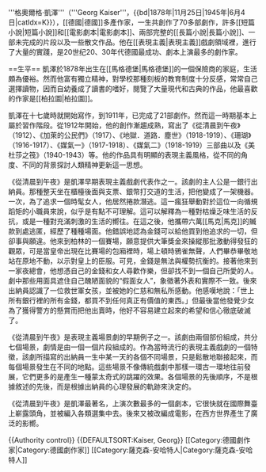 '''格奧爾格·凱澤'''（'''Georg Kaiser'''，{{bd|1878年|11月25日|1945年|6月4日|catIdx=K}}），[[德國|德國]]多產作家，一生共創作了70多部劇作，許多[[短篇小說|短篇小說]]和[[電影劇本|電影劇本]]、兩部完整的[[長篇小說|長篇小說]]、一部未完成的片段以及一些散文作品。他在[[表現主義|表現主義]]戲劇領域裡，進行了大量的實踐，是20世纪20、30年代德國最成功、劇本上演最多的劇作家。

==生平==
凱澤於1878年出生在[[馬格德堡|馬格德堡]]的一個保險商的家庭，生活頗為優裕。然而他富有獨立精神，對學校那種刻板的教育制度十分反感，常常自己選擇讀物，因而自幼養成了讀書的嗜好，閱覽了大量現代和古典的作品，他最喜歡的作家是[[柏拉圖|柏拉圖]]。

凱澤在十七歲時就開始寫作，到1911年，已完成了21部劇作。然而這一時期基本上屬於習作階段。從1912年開始，他的創作漸趨成熟，寫出了《從清晨到午夜》（1912）、《加萊的公民們》（1917）、《地獄．道路．塵世》（1918-1919）、《珊瑚》（1916-1917）、《媒氣一》（1917-1918）、《媒氣二》（1918-1919）三部曲以及《美杜莎之筏》（1940-1943）等。他的作品具有明顯的表現主義風格，從不同的角度、不同的背景探討人類精神更新這一思想。

《從清晨到午夜》是凱澤早期表現主義戲劇代表作之一。該劇的主人公是一銀行出納員。那種整天坐在櫃檯後面與支票、銀幣打交道的生活，把他變成了一架機器。一次，為了追求一個時髦女人，他居然捲款潛逃。這一瘋狂舉動對於這位一向循規蹈矩的小職員來說，似乎是有點不可理解。這可以解釋為一種對枯燥乏味生活的反抗，或是一種對充滿刺激的生活的嚮往。在這之後，他攜帶六萬[[馬克|馬克]]的贓款到處逃匿，經歷了種種場面。他錯誤地認為金錢可以給他買到他追求的一切，但卻事與願違。他來到柏林的一個賽場，願意提供大筆獎金來操縱那批激動得發狂的觀眾，可是當皇帝出現在比賽場的包廂裡時，場上頓時鴉雀無聲，人們畢恭畢敬地站在原地不動，以示對皇上的臣服。可見，金錢是無法與權勢抗衡的。接著他來到一家夜總會，他想憑自己的金錢和女人尋歡作樂，但卻找不到一個自己所愛的人。劇中那些用面具遮住自己醜陋面貌的“假面女人”，象徵著外表和實際不一致。後來出納員認識了一位救世軍女孩，並被她的仁慈和無私所感動。他感嘆地說：「世上所有銀行裡的所有金錢，都買不到任何真正有價值的東西。」但最後當他發覺少女為了獲得警方的懸賞而把他出賣時，他好不容易建立起來的希望和信心徹底破滅了。

《從清晨到午夜》是表現主義場景劇的早期例子之一。該劇由兩個部份組成，共分七個場景，劇情是由一個一個片段組成的。作為當時流行的表現主義戲劇的一個特徵，該劇所描寫的出納員一生中某一天的各個不同場景，只是鬆散地聯接起來，而每個場景發生在不同的地點。這些場景不像傳統戲劇中那樣一環古一環地往前發展，它們更多的是產生一種蒙太奇式的跳躍的效果。各個場景的先後順序，不是根據敘述的先後，而是根據出納員的心理發展的軌跡來決定的。

《從清晨到午夜》是凱澤最著名，上演次數最多的一個劇本，它很快就在國際舞臺上嶄露頭角，並被編入各類選集中去。後來又被改編成電影，在西方世界產生了廣泛的影嚮。

{{Authority control}}
{{DEFAULTSORT:Kaiser, Georg}}
[[Category:德國劇作家|Category:德國劇作家]]
[[Category:薩克森-安哈特人|Category:薩克森-安哈特人]]